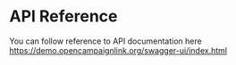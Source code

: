 # API Reference

You can follow reference to API documentation here https://demo.opencampaignlink.org/swagger-ui/index.html